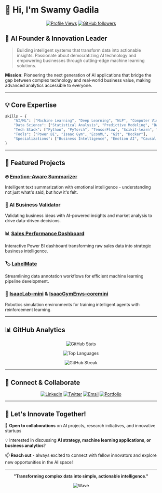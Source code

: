 # 👋 Hi, I'm Swamy Gadila

<div align="center">
  
[![Profile Views](https://komarev.com/ghpvc/?username=swamy18&color=blueviolet&style=flat-square)](https://github.com/swamy18)
[![GitHub followers](https://img.shields.io/github/followers/swamy18?label=Follow&style=social)](https://github.com/swamy18)

</div>

## 🚀 AI Founder & Innovation Leader

> Building intelligent systems that transform data into actionable insights. Passionate about democratizing AI technology and empowering businesses through cutting-edge machine learning solutions.

**Mission:** Pioneering the next generation of AI applications that bridge the gap between complex technology and real-world business value, making advanced analytics accessible to everyone.

---

## 💡 Core Expertise

```python
skills = {
    "AI/ML": ["Machine Learning", "Deep Learning", "NLP", "Computer Vision", "Reinforcement Learning"],
    "Data Science": ["Statistical Analysis", "Predictive Modeling", "Data Visualization", "Big Data"],
    "Tech Stack": ["Python", "PyTorch", "TensorFlow", "Scikit-learn", "Pandas", "NumPy"],
    "Tools": ["Power BI", "Isaac Gym", "EconML", "Git", "Docker"],
    "Specializations": ["Business Intelligence", "Emotion AI", "Causal Inference", "Robotics Simulation"]
}
```

---

## 🎯 Featured Projects

### 🔥 [Emotion-Aware Summarizer](https://github.com/swamy18/emotion-aware-summarizer)
Intelligent text summarization with emotional intelligence - understanding not just what's said, but how it's felt.

### 💼 [AI Business Validator](https://github.com/swamy18/ai-business-validator)
Validating business ideas with AI-powered insights and market analysis to drive data-driven decisions.

### 📊 [Sales Performance Dashboard](https://github.com/swamy18/Sale-Performance-Project-Power-Bi-Dashboard)
Interactive Power BI dashboard transforming raw sales data into strategic business intelligence.

### 🏷️ [LabelMate](https://github.com/swamy18/LabelMate)
Streamlining data annotation workflows for efficient machine learning pipeline development.

### 🤖 [IsaacLab-mini](https://github.com/swamy18/IsaacLab-mini) & [IsaacGymEnvs-coremini](https://github.com/swamy18/IsaacGymEnvs-coremini)
Robotics simulation environments for training intelligent agents with reinforcement learning.

---

## 📊 GitHub Analytics

<div align="center">

![GitHub Stats](https://github-readme-stats.vercel.app/api?username=swamy18&show_icons=true&theme=radical&hide_border=true&include_all_commits=true&count_private=true)

![Top Languages](https://github-readme-stats.vercel.app/api/top-langs/?username=swamy18&layout=compact&theme=radical&hide_border=true)

![GitHub Streak](https://github-readme-streak-stats.herokuapp.com/?user=swamy18&theme=radical&hide_border=true)

</div>

---

## 🔗 Connect & Collaborate

<div align="center">

[![LinkedIn](https://img.shields.io/badge/LinkedIn-0077B5?style=for-the-badge&logo=linkedin&logoColor=white)](https://linkedin.com/in/swamy-gadila)
[![Twitter](https://img.shields.io/badge/Twitter-1DA1F2?style=for-the-badge&logo=twitter&logoColor=white)](https://twitter.com/swamy18)
[![Email](https://img.shields.io/badge/Email-D14836?style=for-the-badge&logo=gmail&logoColor=white)](mailto:contact@swamygadila.com)
[![Portfolio](https://img.shields.io/badge/Portfolio-000000?style=for-the-badge&logo=About.me&logoColor=white)](https://swamygadila.com)

</div>

---

## 💬 Let's Innovate Together!

🌟 **Open to collaborations** on AI projects, research initiatives, and innovative startups

💡 Interested in discussing **AI strategy, machine learning applications, or business analytics**?

📫 **Reach out** - always excited to connect with fellow innovators and explore new opportunities in the AI space!

---

<div align="center">

**"Transforming complex data into simple, actionable intelligence."**

![Wave](https://raw.githubusercontent.com/mayhemantt/mayhemantt/Update/svg/Bottom.svg)

</div>
